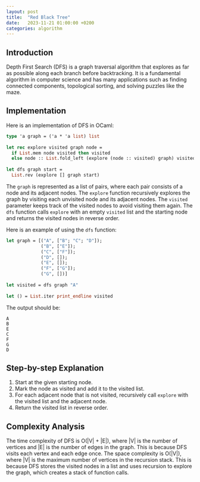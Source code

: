 ```yaml
---
layout: post
title:  "Red Black Tree"
date:   2023-11-21 01:00:00 +0200
categories: algorithm
---
```


## Introduction  
Depth First Search (DFS) is a graph traversal algorithm that explores as far as possible along each branch before backtracking. It is a fundamental algorithm in computer science and has many applications such as finding connected components, topological sorting, and solving puzzles like the maze.  
   
## Implementation  
Here is an implementation of DFS in OCaml:  
   
```ocaml  
type 'a graph = ('a * 'a list) list  
   
let rec explore visited graph node =  
  if List.mem node visited then visited  
  else node :: List.fold_left (explore (node :: visited) graph) visited (List.assoc node graph)  
   
let dfs graph start =  
  List.rev (explore [] graph start)  
```  
   
The `graph` is represented as a list of pairs, where each pair consists of a node and its adjacent nodes. The `explore` function recursively explores the graph by visiting each unvisited node and its adjacent nodes. The `visited` parameter keeps track of the visited nodes to avoid visiting them again. The `dfs` function calls `explore` with an empty `visited` list and the starting node and returns the visited nodes in reverse order.  
   
Here is an example of using the `dfs` function:  
   
```ocaml  
let graph = [("A", ["B"; "C"; "D"]);  
             ("B", ["E"]);  
             ("C", ["F"]);  
             ("D", []);  
             ("E", []);  
             ("F", ["G"]);  
             ("G", [])]  
   
let visited = dfs graph "A"  
   
let () = List.iter print_endline visited  
```  
   
The output should be:  
   
```  
A  
B  
E  
C  
F  
G  
D  
```  
   
## Step-by-step Explanation  
1. Start at the given starting node.  
2. Mark the node as visited and add it to the visited list.  
3. For each adjacent node that is not visited, recursively call `explore` with the visited list and the adjacent node.  
4. Return the visited list in reverse order.  
   
## Complexity Analysis  
The time complexity of DFS is O(|V| + |E|), where |V| is the number of vertices and |E| is the number of edges in the graph. This is because DFS visits each vertex and each edge once. The space complexity is O(|V|), where |V| is the maximum number of vertices in the recursion stack. This is because DFS stores the visited nodes in a list and uses recursion to explore the graph, which creates a stack of function calls.